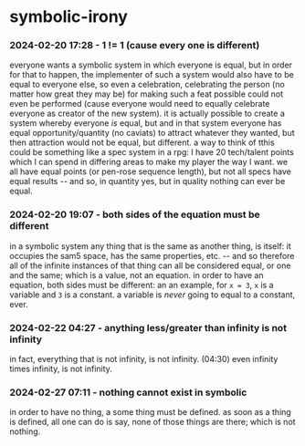 # symbolic-irony

### 2024-02-20 17:28 - 1 != 1 (cause every one is different)

everyone wants a symbolic system in which everyone is equal, but in order for that to happen, the implementer of such a system would also have to be equal to everyone else, so even a celebration, celebrating the person (no matter how great they may be) for making such a feat possible could not even be performed (cause everyone would need to equally celebrate everyone as creator of the new system).
it is actually possible to create a system whereby everyone *is* equal, but and in that system everyone has equal opportunity/quantity (no caviats) to attract whatever they wanted, but then attraction would not be equal, but different. a way to think of tthis could be something like a spec system in a rpg: I have 20 tech/talent points which I can spend in differing areas to make my player the way I want. we all have equal points (or pen-rose sequence length), but not all specs have equal results -- and so, in quantity yes, but in quality nothing can ever be equal.

### 2024-02-20 19:07 - both sides of the equation must be different

in a symbolic system any thing that is the same as another thing, is itself: it occupies the sam5 space, has the same properties, etc. -- and so therefore all of the infinite instances of that thing can all be considered equal, or one and the same; which is a value, not an equation. in order to have an equation, both sides must be different: an an example, for `x = 3`, `x` is a variable and `3` is a constant. a variable is *never* going to equal to a constant, ever.

### 2024-02-22 04:27 - anything less/greater than infinity is not infinity

in fact, everything that is not infinity, is not infinity.
(04:30)  even    infinity times infinity, is not infinity.

### 2024-02-27 07:11 - nothing cannot exist in symbolic

in order to have no thing, a some thing must be defined.
as soon as a thing is defined, all one can do is say,
none of those things are there; which is not nothing.
